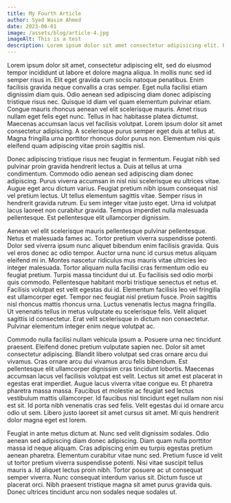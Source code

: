 ```yaml
---
title: My Fourth Article
author: Syed Wasim Ahmed
date: 2023-06-01
image: /assets/blog/article-4.jpg
imageAlt: This is a test
description: Lorem ipsum dolor sit amet consectetur adipisicing elit. Perferendis accusantium sit illo neque rem omnis quaerat, nam similique vitae delectus ad magni vel quo maxime, magnam placeat. Reprehenderit, distinctio aliquam?
---
```


Lorem ipsum dolor sit amet, consectetur adipiscing elit, sed do eiusmod tempor incididunt ut labore et dolore magna aliqua. In mollis nunc sed id semper risus in. Elit eget gravida cum sociis natoque penatibus. Enim facilisis gravida neque convallis a cras semper. Eget nulla facilisi etiam dignissim diam quis. Odio aenean sed adipiscing diam donec adipiscing tristique risus nec. Quisque id diam vel quam elementum pulvinar etiam. Congue mauris rhoncus aenean vel elit scelerisque mauris. Amet risus nullam eget felis eget nunc. Tellus in hac habitasse platea dictumst. Maecenas accumsan lacus vel facilisis volutpat. Lorem ipsum dolor sit amet consectetur adipiscing. A scelerisque purus semper eget duis at tellus at. Magna fringilla urna porttitor rhoncus dolor purus non. Elementum nisi quis eleifend quam adipiscing vitae proin sagittis nisl.

Donec adipiscing tristique risus nec feugiat in fermentum. Feugiat nibh sed pulvinar proin gravida hendrerit lectus a. Duis at tellus at urna condimentum. Commodo odio aenean sed adipiscing diam donec adipiscing. Purus viverra accumsan in nisl nisi scelerisque eu ultrices vitae. Augue eget arcu dictum varius. Feugiat pretium nibh ipsum consequat nisl vel pretium lectus. Ut tellus elementum sagittis vitae. Semper risus in hendrerit gravida rutrum. Eu sem integer vitae justo eget. Urna id volutpat lacus laoreet non curabitur gravida. Tempus imperdiet nulla malesuada pellentesque. Est pellentesque elit ullamcorper dignissim.

Aenean vel elit scelerisque mauris pellentesque pulvinar pellentesque. Netus et malesuada fames ac. Tortor pretium viverra suspendisse potenti. Dolor sed viverra ipsum nunc aliquet bibendum enim facilisis gravida. Quis vel eros donec ac odio tempor. Auctor urna nunc id cursus metus aliquam eleifend mi in. Montes nascetur ridiculus mus mauris vitae ultricies leo integer malesuada. Tortor aliquam nulla facilisi cras fermentum odio eu feugiat pretium. Turpis massa tincidunt dui ut. Eu facilisis sed odio morbi quis commodo. Pellentesque habitant morbi tristique senectus et netus et. Facilisis volutpat est velit egestas dui id. Elementum facilisis leo vel fringilla est ullamcorper eget. Tempor nec feugiat nisl pretium fusce. Proin sagittis nisl rhoncus mattis rhoncus urna. Luctus venenatis lectus magna fringilla. Ut venenatis tellus in metus vulputate eu scelerisque felis. Velit aliquet sagittis id consectetur. Erat velit scelerisque in dictum non consectetur. Pulvinar elementum integer enim neque volutpat ac.

Commodo nulla facilisi nullam vehicula ipsum a. Posuere urna nec tincidunt praesent. Eleifend donec pretium vulputate sapien nec. Dolor sit amet consectetur adipiscing. Blandit libero volutpat sed cras ornare arcu dui vivamus. Cras ornare arcu dui vivamus arcu felis bibendum. Est pellentesque elit ullamcorper dignissim cras tincidunt lobortis. Maecenas accumsan lacus vel facilisis volutpat est velit. Lectus sit amet est placerat in egestas erat imperdiet. Augue lacus viverra vitae congue eu. Et pharetra pharetra massa massa. Faucibus et molestie ac feugiat sed lectus vestibulum mattis ullamcorper. Id faucibus nisl tincidunt eget nullam non nisi est sit. Id porta nibh venenatis cras sed felis. Velit egestas dui id ornare arcu odio ut sem. Libero justo laoreet sit amet cursus sit amet. Mi quis hendrerit dolor magna eget est lorem.

Feugiat in ante metus dictum at. Nunc sed velit dignissim sodales. Odio aenean sed adipiscing diam donec adipiscing. Diam quam nulla porttitor massa id neque aliquam. Cras adipiscing enim eu turpis egestas pretium aenean pharetra. Elementum curabitur vitae nunc sed. Pretium fusce id velit ut tortor pretium viverra suspendisse potenti. Nisi vitae suscipit tellus mauris a. Id aliquet lectus proin nibh. Tortor posuere ac ut consequat semper viverra. Nunc consequat interdum varius sit. Dictum fusce ut placerat orci. Nibh praesent tristique magna sit amet purus gravida quis. Donec ultrices tincidunt arcu non sodales neque sodales ut.